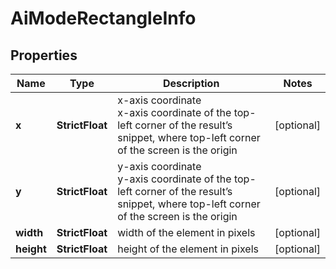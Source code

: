 # AiModeRectangleInfo


## Properties

| Name | Type | Description | Notes |
|------------ | ------------- | ------------- | -------------|
**x** | **StrictFloat** | x-axis coordinate<br>x-axis coordinate of the top-left corner of the result’s snippet, where top-left corner of the screen is the origin |[optional]|
**y** | **StrictFloat** | y-axis coordinate<br>y-axis coordinate of the top-left corner of the result’s snippet, where top-left corner of the screen is the origin |[optional]|
**width** | **StrictFloat** | width of the element in pixels |[optional]|
**height** | **StrictFloat** | height of the element in pixels |[optional]|